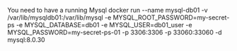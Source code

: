 You need to have a running Mysql
docker run --name mysql-db01 -v /var/lib/mysqldb01:/var/lib/mysql -e MYSQL_ROOT_PASSWORD=my-secret-ps -e MYSQL_DATABASE=db01 -e MYSQL_USER=db01_user -e MYSQL_PASSWORD=my-secret-ps-01 -p 3306:3306 -p 33060:33060 -d mysql:8.0.30